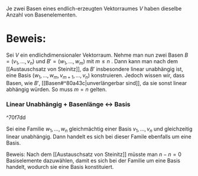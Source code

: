 Je zwei Basen eines endlich-erzeugten Vektorraumes $V$ haben dieselbe Anzahl von Basenelementen. 

# Beweis:
Sei $V$ ein endlichdimensionaler Vektorraum. Nehme man nun zwei Basen $B = (v_1, ..., v_n)$ und $B' = (w_1, ..., w_m)$ mit $m \le n$ . Dann kann man nach dem [[Austauschsatz von Steinitz]], da $B'$ insbesondere linear unabhängig ist, eine Basis $(w_1, ..., w_m, v_{m + 1}, ..., v_n)$ konstruieren. 
Jedoch wissen wir, dass Basen, wie $B'$, [[Basen#^80a43c|unverlängerbar sind]], da sie sonst linear abhängig würden. So muss $m = n$ gelten.

### Linear Unabhängig + Basenlänge <-> Basis

^70f7dd

Sei eine Familie $w_1, ..., w_n$ gleichmächtig einer Basis $v_1, ..., v_n$ und gleichzeitig linear unabhängig. Dann handelt es sich bei dieser Famile ebenfalls um eine Basis.

Beweis:
	Nach dem [[Austauschsatz von Steinitz]] müsste man $n - n = 0$ Basiselemente dazuwählen, damit es sich bei der Familie um eine Basis handelt, wodurch sie eine Basis konstituiert.
